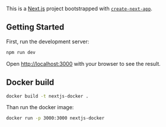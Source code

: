 This is a [Next.js](https://nextjs.org/) project bootstrapped with [`create-next-app`](https://github.com/vercel/next.js/tree/canary/packages/create-next-app).

## Getting Started

First, run the development server:

```bash
npm run dev
```

Open [http://localhost:3000](http://localhost:3000) with your browser to see the result.


## Docker build

```bash
docker build -t nextjs-docker .
```
 Than run the docker image:
```bash
docker run -p 3000:3000 nextjs-docker
```
